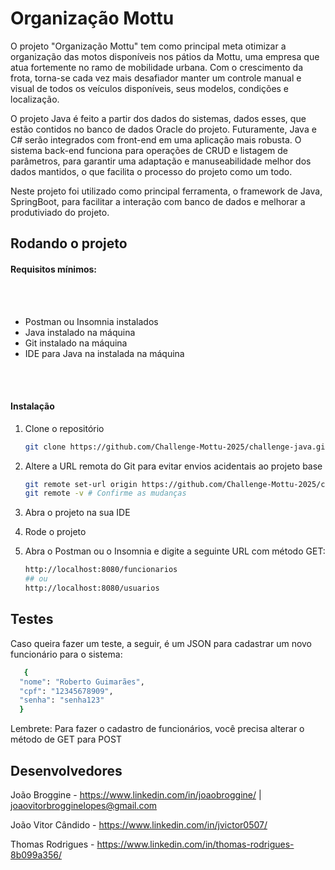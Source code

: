 <h1>Organização Mottu</h1>

<p>
  O projeto "Organização Mottu" tem como principal meta otimizar a organização das motos disponíveis nos pátios da Mottu, uma empresa que atua fortemente no ramo de mobilidade urbana. Com o crescimento da frota, torna-se cada vez mais desafiador manter um controle manual e visual de todos os veículos disponíveis, seus modelos, condições e localização.
</p>

<p>
  O projeto Java é feito a partir dos dados do sistemas, dados esses, que estão contidos no banco de dados Oracle do projeto. Futuramente, Java e C# serão integrados com front-end em uma aplicação mais robusta. O sistema back-end funciona para operações de CRUD e listagem de parâmetros, para garantir uma adaptação e manuseabilidade melhor dos dados mantidos, o que facilita o processo do projeto como um todo. 
</p>

<p>
 Neste projeto foi utilizado como principal ferramenta, o framework de Java, SpringBoot, para facilitar a interação com banco de dados e melhorar a produtiviado do projeto.  
</p>

<h2>Rodando o projeto</h2>

<h4>Requisitos mínimos:</h4>
<br></br>

* Postman ou Insomnia instalados
* Java instalado na máquina
* Git instalado na máquina
* IDE para Java na instalada na máquina
  
<br></br>
<h4>Instalação</h4>

1. Clone o repositório
   ```sh
   git clone https://github.com/Challenge-Mottu-2025/challenge-java.git
   ```
2. Altere a URL remota do Git para evitar envios acidentais ao projeto base
   ```sh
   git remote set-url origin https://github.com/Challenge-Mottu-2025/challenge-java.git.git
   git remote -v # Confirme as mudanças
   ```
3. Abra o projeto na sua IDE
   
4. Rode o projeto
   
5. Abra o Postman ou o Insomnia e digite a seguinte URL com método GET:
   ```sh
   http://localhost:8080/funcionarios
   ## ou
   http://localhost:8080/usuarios
   ```

<h2>Testes</h2>

Caso queira fazer um teste, a seguir, é um JSON para cadastrar um novo funcionário para o sistema:
```sh
   {
  "nome": "Roberto Guimarães",
  "cpf": "12345678909",
  "senha": "senha123"
  }
   ```

Lembrete: Para fazer o cadastro de funcionários, você precisa alterar o método de GET para POST

<h2>Desenvolvedores</h2>

João Broggine - https://www.linkedin.com/in/joaobroggine/ | joaovitorbrogginelopes@gmail.com

João Vitor Cândido - https://www.linkedin.com/in/jvictor0507/

Thomas Rodrigues - https://www.linkedin.com/in/thomas-rodrigues-8b099a356/
